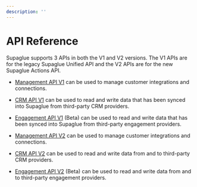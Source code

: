```yaml
---
description: ''
---
```


# API Reference

Supaglue supports 3 APIs in both the V1 and V2 versions. The V1 APIs are for the legacy Supaglue Unified API and the V2 APIs are for the new Supaglue Actions API.

* [Management API V1](api/v1/mgmt) can be used to manage customer integrations and connections.
* [CRM API V1](api/v1/crm) can be used to read and write data that has been synced into Supaglue from third-party CRM providers.
* [Engagement API V1](api/v1/engagement) (Beta) can be used to read and write data that has been synced into Supaglue from third-party engagement providers.

* [Management API V2](api/v2/mgmt) can be used to manage customer integrations and connections.
* [CRM API V2](api/v2/crm) can be used to read and write data from and to third-party CRM providers.
* [Engagement API V2](api/v2/engagement) (Beta) can be used to read and write data from and to third-party engagement providers.
